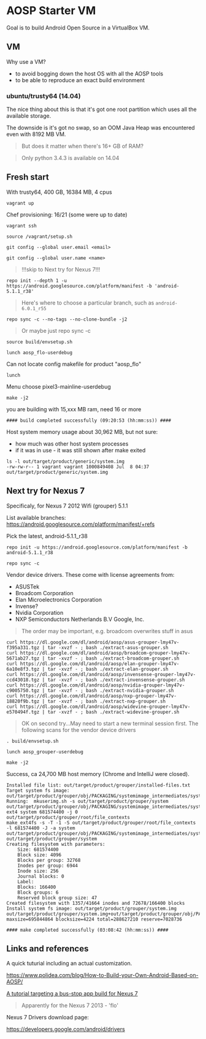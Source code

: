 # AOSP Starter VM
Goal is to build Android Open Source in a VirtualBox VM.

## VM

Why use a VM? 
- to avoid bogging down the host OS with all the AOSP tools
- to be able to reproduce an exact build environment

### ubuntu/trusty64 (14.04)
The nice thing about this is that it's got one root partition which uses all the available storage.

The downside is it's got no swap, so an OOM Java Heap was encountered even with 8192 MB VM.

> But does it matter when there's 16+ GB of RAM?

> Only python 3.4.3 is available on 14.04

## Fresh start

With trusty64, 400 GB, 16384 MB, 4 cpus

``vagrant up``

Chef provisioning: 16/21 (some were up to date)

``vagrant ssh``

``source /vagrant/setup.sh``

``git config --global user.email <email>``

``git config --global user.name <name>``

> !!!skip to Next try for Nexus 7!!!

``repo init --depth 1 -u https://android.googlesource.com/platform/manifest -b 'android-5.1.1_r38'``

> Here's where to choose a particular branch, such as ``android-6.0.1_r55``

``repo sync -c --no-tags --no-clone-bundle -j2``

> Or maybe just repo sync -c

``source build/envsetup.sh``

``lunch aosp_flo-userdebug``

Can not locate config makefile for product "aosp_flo"

``lunch``

Menu choose pixel3-mainline-userdebug

``make -j2``

you are building with 15,xxx MB ram, need 16 or more

``#### build completed successfully (09:20:53 (hh:mm:ss)) ####``

Host system memory usage about 30,962 MB, but not sure:
- how much was other host system processes
- if it was in use - it was still shown after make exited

```
ls -l out/target/product/generic/system.img
-rw-rw-r-- 1 vagrant vagrant 1000849408 Jul  8 04:37 out/target/product/generic/system.img
```

## Next try for Nexus 7
Specificaly, for Nexus 7 2012 Wifi (grouper) 5.1.1

List available branches: https://android.googlesource.com/platform/manifest/+refs

Pick the latest, android-5.1.1_r38

``repo init -u https://android.googlesource.com/platform/manifest -b android-5.1.1_r38``

``repo sync -c``

Vendor device drivers. These come with license agreements from:
- ASUSTek
- Broadcom Corporation
- Elan Microelectronics Corporation
- Invense?
- Nvidia Corporation
- NXP Semiconductors Netherlands B.V
Google, Inc.

> The order may be important, e.g. broadcom overwrites stuff in asus

```
curl https://dl.google.com/dl/android/aosp/asus-grouper-lmy47v-f395a331.tgz | tar -xvzf - ; bash ./extract-asus-grouper.sh
curl https://dl.google.com/dl/android/aosp/broadcom-grouper-lmy47v-5671ab27.tgz | tar -xvzf - ; bash ./extract-broadcom-grouper.sh
curl https://dl.google.com/dl/android/aosp/elan-grouper-lmy47v-6a10e8f3.tgz | tar -xvzf - ; bash ./extract-elan-grouper.sh
curl https://dl.google.com/dl/android/aosp/invensense-grouper-lmy47v-ccd43018.tgz | tar -xvzf - ; bash ./extract-invensense-grouper.sh
curl https://dl.google.com/dl/android/aosp/nvidia-grouper-lmy47v-c9005750.tgz | tar -xvzf - ; bash ./extract-nvidia-grouper.sh
curl https://dl.google.com/dl/android/aosp/nxp-grouper-lmy47v-18820f9b.tgz | tar -xvzf - ; bash ./extract-nxp-grouper.sh
curl https://dl.google.com/dl/android/aosp/widevine-grouper-lmy47v-e570494f.tgz | tar -xvzf - ; bash ./extract-widevine-grouper.sh
```

> OK on second try...May need to start a new terminal session first. The following scans for the vendor device drivers

``. build/envsetup.sh``

``lunch aosp_grouper-userdebug``

``make -j2``

Success, ca 24,700 MB host memory (Chrome and IntelliJ were closed).

```sbtshell
Installed file list: out/target/product/grouper/installed-files.txt
Target system fs image: out/target/product/grouper/obj/PACKAGING/systemimage_intermediates/system.img
Running:  mkuserimg.sh -s out/target/product/grouper/system out/target/product/grouper/obj/PACKAGING/systemimage_intermediates/system.img ext4 system 681574400 -j 0 out/target/product/grouper/root/file_contexts
make_ext4fs -s -T -1 -S out/target/product/grouper/root/file_contexts -l 681574400 -J -a system out/target/product/grouper/obj/PACKAGING/systemimage_intermediates/system.img out/target/product/grouper/system
Creating filesystem with parameters:
    Size: 681574400
    Block size: 4096
    Blocks per group: 32768
    Inodes per group: 6944
    Inode size: 256
    Journal blocks: 0
    Label:
    Blocks: 166400
    Block groups: 6
    Reserved block group size: 47
Created filesystem with 1357/41664 inodes and 72678/166400 blocks
Install system fs image: out/target/product/grouper/system.img
out/target/product/grouper/system.img+out/target/product/grouper/obj/PACKAGING/recovery_patch_intermediates/recovery_from_boot.p maxsize=695844864 blocksize=4224 total=288627210 reserve=7028736

#### make completed successfully (03:08:42 (hh:mm:ss)) ####
```
## Links and references
A quick tuturial including an actual customization.

https://www.polidea.com/blog/How-to-Build-your-Own-Android-Based-on-AOSP/

[A tutorial targeting a bus-stop app build for Nexus 7](https://www.intellectsoft.net/blog/build-and-run-android-from-aosp-source-code-to-a-nexus-7/)

> Apparently for the Nexus 7 2013 - 'flo'

Nexus 7 Drivers download page:

https://developers.google.com/android/drivers





